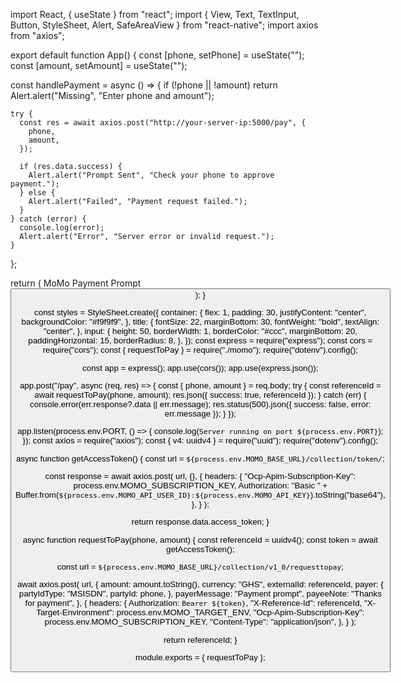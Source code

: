 import React, { useState } from "react";
import { View, Text, TextInput, Button, StyleSheet, Alert, SafeAreaView } from "react-native";
import axios from "axios";

export default function App() {
  const [phone, setPhone] = useState("");
  const [amount, setAmount] = useState("");

  const handlePayment = async () => {
    if (!phone || !amount) return Alert.alert("Missing", "Enter phone and amount");

    try {
      const res = await axios.post("http://your-server-ip:5000/pay", {
        phone,
        amount,
      });

      if (res.data.success) {
        Alert.alert("Prompt Sent", "Check your phone to approve payment.");
      } else {
        Alert.alert("Failed", "Payment request failed.");
      }
    } catch (error) {
      console.log(error);
      Alert.alert("Error", "Server error or invalid request.");
    }
  };

  return (
    <SafeAreaView style={styles.container}>
      <Text style={styles.title}>MoMo Payment Prompt</Text>
      <TextInput
        style={styles.input}
        placeholder="Phone (e.g. 23355XXXXXXX)"
        keyboardType="phone-pad"
        onChangeText={setPhone}
        value={phone}
      />
      <TextInput
        style={styles.input}
        placeholder="Amount (GHS)"
        keyboardType="numeric"
        onChangeText={setAmount}
        value={amount}
      />
      <Button title="Send Payment Prompt" onPress={handlePayment} />
    </SafeAreaView>
  );
}

const styles = StyleSheet.create({
  container: {
    flex: 1,
    padding: 30,
    justifyContent: "center",
    backgroundColor: "#f9f9f9",
  },
  title: {
    fontSize: 22,
    marginBottom: 30,
    fontWeight: "bold",
    textAlign: "center",
  },
  input: {
    height: 50,
    borderWidth: 1,
    borderColor: "#ccc",
    marginBottom: 20,
    paddingHorizontal: 15,
    borderRadius: 8,
  },
});
const express = require("express");
const cors = require("cors");
const { requestToPay } = require("./momo");
require("dotenv").config();

const app = express();
app.use(cors());
app.use(express.json());

app.post("/pay", async (req, res) => {
  const { phone, amount } = req.body;
  try {
    const referenceId = await requestToPay(phone, amount);
    res.json({ success: true, referenceId });
  } catch (err) {
    console.error(err.response?.data || err.message);
    res.status(500).json({ success: false, error: err.message });
  }
});

app.listen(process.env.PORT, () => {
  console.log(`Server running on port ${process.env.PORT}`);
});
const axios = require("axios");
const { v4: uuidv4 } = require("uuid");
require("dotenv").config();

async function getAccessToken() {
  const url = `${process.env.MOMO_BASE_URL}/collection/token/`;

  const response = await axios.post(
    url,
    {},
    {
      headers: {
        "Ocp-Apim-Subscription-Key": process.env.MOMO_SUBSCRIPTION_KEY,
        Authorization:
          "Basic " +
          Buffer.from(`${process.env.MOMO_API_USER_ID}:${process.env.MOMO_API_KEY}`).toString("base64"),
      },
    }
  );

  return response.data.access_token;
}

async function requestToPay(phone, amount) {
  const referenceId = uuidv4();
  const token = await getAccessToken();

  const url = `${process.env.MOMO_BASE_URL}/collection/v1_0/requesttopay`;

  await axios.post(
    url,
    {
      amount: amount.toString(),
      currency: "GHS",
      externalId: referenceId,
      payer: {
        partyIdType: "MSISDN",
        partyId: phone,
      },
      payerMessage: "Payment prompt",
      payeeNote: "Thanks for payment",
    },
    {
      headers: {
        Authorization: `Bearer ${token}`,
        "X-Reference-Id": referenceId,
        "X-Target-Environment": process.env.MOMO_TARGET_ENV,
        "Ocp-Apim-Subscription-Key": process.env.MOMO_SUBSCRIPTION_KEY,
        "Content-Type": "application/json",
      },
    }
  );

  return referenceId;
}

module.exports = { requestToPay };
